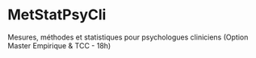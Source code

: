 # MetStatPsyCli
Mesures, méthodes et statistiques pour psychologues cliniciens (Option Master Empirique &amp; TCC - 18h)
